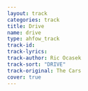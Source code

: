 ```yaml
---
layout: track
categories: track
title: Drive
name: drive
type: ahfow_track
track-id: 
track-lyrics: 
track-author: Ric Ocasek
track-sort: "DRIVE"
track-original: The Cars
cover: true
---
```

